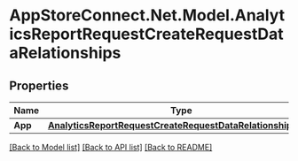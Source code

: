 # AppStoreConnect.Net.Model.AnalyticsReportRequestCreateRequestDataRelationships

## Properties

Name | Type | Description | Notes
------------ | ------------- | ------------- | -------------
**App** | [**AnalyticsReportRequestCreateRequestDataRelationshipsApp**](AnalyticsReportRequestCreateRequestDataRelationshipsApp.md) |  | 

[[Back to Model list]](../README.md#documentation-for-models) [[Back to API list]](../README.md#documentation-for-api-endpoints) [[Back to README]](../README.md)

